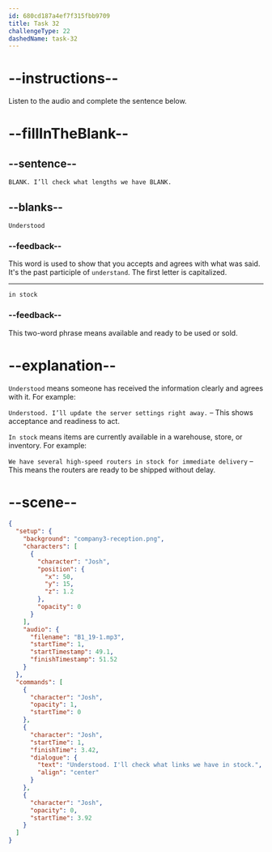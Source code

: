 ```yaml
---
id: 680cd187a4ef7f315fbb9709
title: Task 32
challengeType: 22
dashedName: task-32
---
```


<!-- (Audio) Josh: Understood. I’ll check what lengths we have in stock. -->

# --instructions--

Listen to the audio and complete the sentence below.

# --fillInTheBlank--

## --sentence--

`BLANK. I’ll check what lengths we have BLANK.`

## --blanks--

`Understood`

### --feedback--

This word is used to show that you accepts and agrees with what was said. It's the past participle of `understand`. The first letter is capitalized.

---

`in stock`

### --feedback--

This two-word phrase means available and ready to be used or sold.

# --explanation--

`Understood` means someone has received the information clearly and agrees with it. For example:

`Understood. I’ll update the server settings right away.` – This shows acceptance and readiness to act.

`In stock` means items are currently available in a warehouse, store, or inventory. For example:

`We have several high-speed routers in stock for immediate delivery` – This means the routers are ready to be shipped without delay.

# --scene--

```json
{
  "setup": {
    "background": "company3-reception.png",
    "characters": [
      {
        "character": "Josh",
        "position": {
          "x": 50,
          "y": 15,
          "z": 1.2
        },
        "opacity": 0
      }
    ],
    "audio": {
      "filename": "B1_19-1.mp3",
      "startTime": 1,
      "startTimestamp": 49.1,
      "finishTimestamp": 51.52
    }
  },
  "commands": [
    {
      "character": "Josh",
      "opacity": 1,
      "startTime": 0
    },
    {
      "character": "Josh",
      "startTime": 1,
      "finishTime": 3.42,
      "dialogue": {
        "text": "Understood. I'll check what links we have in stock.",
        "align": "center"
      }
    },
    {
      "character": "Josh",
      "opacity": 0,
      "startTime": 3.92
    }
  ]
}
```
